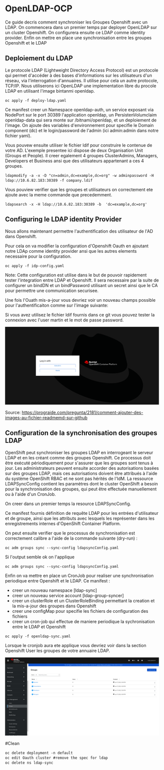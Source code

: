 # OpenLDAP-OCP
Ce guide decris comment synchroniser les Groupes Openshift avec un LDAP. On commencera dans un premier temps par deployer OpenLDAP sur un cluster Openshift. On configurera ensuite ce LDAP comme identity provider. Enfin on mettre en place une synchronisation entre les groupes Openshift et le LDAP

## Deploiement du LDAP

Le protocole LDAP (Lightweight Directory Access Protocol) est un protocole qui  permet d'accéder à des bases d'informations sur les utilisateurs d'un réseau, via l'interrogation d'annuaires. Il utilise pour cela un autre protocole, TCP/IP. Nous utiliserons ici OpenLDAP une implementation libre du procole LDAP en utilisant l'image bintanmi openldap.

```shell
oc apply -f deploy-ldap.yaml 
```

Ce manifest creer un Namespace openldap-auth, un service exposant via NodePort sur le port 30389 l'application openldap, un PersistenVolumclaim openldap-data qui sera monte sur /bitnami/openldap, et un deploiement de l'image. On ajoute des variables d'environnement pour specifie le Domain component (dc) et le login/password de l'admin (ici admin:admin dans notre fichier yaml). 

Vous pouvew ensuite utiliser le fichier ldif pour construire le contenue de votre AD. L'exemple presentee ici dispose de deux Organisation Unit (Groups et People). Il creer egalement 4 groupes ClusterAdmins, Managers, Developers et Business ansi que des utilisateurs appartenant a ces 4 groupes.

```shell
ldapmodify -a -x -D "cn=admin,dc=example,dc=org" -w adminpassword -H ldap://10.6.82.183:30389 -f company.ldif
```

Vous pouview verifier que les groupes et utilisateurs on correctement ete ajoute avec la meme commande que precedemment.


```shell
ldapsearch -x -H ldap://10.6.82.183:30389 -b  'dc=example,dc=org' 
```

## Configuring le LDAP identity Provider

Nous allons maintenant permettre l'authentification des utilisateur de l'AD dans Openshift.

Pour cela on va modifier la configuration d'Openshift Oauth en ajoutant notre LDAp comme identity provider ansi que les autres elements necessaire pour la configuration. 

```shell
oc apply -f idp-config.yaml
```

Note: Cette configuration est utilise dans le but de pouvoir rapidement tester l'integration entre LDAP et Openshift. Il sera necessaire par la suite de configurer un bindDN et un bindPassword utilisant un secret ainsi que le CA pour permettre une communication securisee.

Une fois l'Ouath mis-a-jour vous devriez voir un nouveau champs possible pour l'authentificaiton comme sur l'image suivante: 

Si vous avez utilisez le fichier ldif fournis dans ce git vous pouvez tester la connexion avec l'user martin et le mot de passe password.

![idp](./images/idp.png)

Source: https://prograide.com/pregunta/2181/comment-ajouter-des-images-au-fichier-readmemd-sur-github

## Configuration de la synchronisation des groupes LDAP

OpenShift peut synchroniser les groupes LDAP en interrogeant le serveur LDAP et en les créant
comme des groupes Openshift. Ce processus doit être exécuté périodiquement pour s'assurer que les groupes sont tenus à jour. Les administrateurs peuvent ensuite accorder des autorisations basées sur des groupes LDAP, mais ces autorisations doivent être
attribués à l'aide du système OpenShift RBAC et ne sont pas hérités de l'IdM.
La ressource LDAPSyncConfig contient les paramètres dont le cluster OpenShift a besoin pour la synchronisation des groupes, qui peut être effectuée manuellement ou à l'aide d'un CronJob.

On creer dans un premier temps la resource LDAPSyncConfig. 

Ce manifest fournis définition de requête LDAP pour les entrées d'utilisateur et de groupe, ainsi que les attributs avec lesquels les représenter dans les enregistrements internes d'OpenShift Container Platform.

On peut ensuite verifier que le processus de synchronisation est correctement calibre a l'aide de la commande suivante (dry-run) :

```shell
oc adm groups sync --sync-config ldapsyncConfig.yaml 
```

Si l'output semble ok on l'applique

```shell
oc adm groups sync --sync-config ldapsyncConfig.yaml
```

Enfin on va mettre en place un CronJob pour realiser une synchronisation periodique entre Openshift et le LDAP. 
Ce manifest :
  - creer un nouveau namespace [ldap-sync]
  - creer un nouveau service account [ldap-group-syncer]
  - creer un clusterRole et un ClusterRoleBinding permettant la creation et la mis-a-jour des groupes dans Openshift
  - creer une configMap pour specifie les fichiers de configuration des fichiers
  - creer un cron-job qui effectue de maniere periodique la sychronisation entre le LDAP et Openshift

```shell
oc apply -f openldap-sync.yaml
```

Lorsque le cronjob aura ete applique vous devriez voir dans la section Openshift User les groupes de votre annuaire LDAP. 

![idp](./images/group-GUI.png)

#Clean

```
oc delete deployment -n default
oc edit Oauth cluster #remove the spec for ldap
oc delete ns ldap-sync
```




























